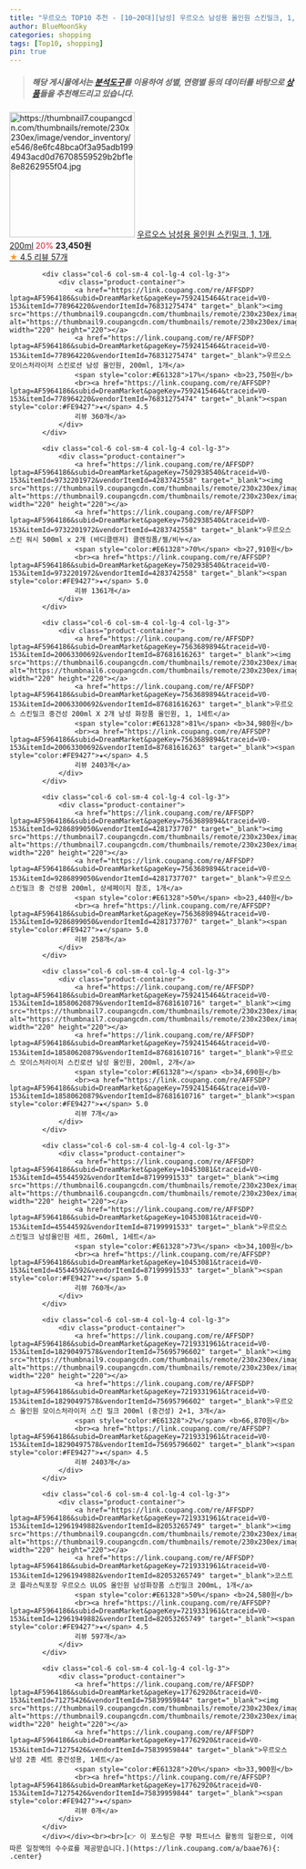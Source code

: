 ```yaml
---
title: "우르오스 TOP10 추천 - [10~20대][남성] 우르오스 남성용 올인원 스킨밀크, 1, 1개, 200ml"
author: BlueMoonSky
categories: shopping
tags: [Top10, shopping]
pin: true
---
```


> ##### 해당 게시물에서는 [**분석도구**](https://itemscout.io/)를 이용하여 **성별**, **연령별** 등의 데이터를 바탕으로 [**상품**](https://link.coupang.com/a/baae76)들을 추천해드리고 있습니다.
<div class="container"><div class="row">
            <div class="col-6 col-sm-4 col-lg-4 col-lg-3">
                <div class="product-container">
                    <a href="https://link.coupang.com/re/AFFSDP?lptag=AF5964186&subid=DreamMarket&pageKey=7662481758&traceid=V0-153&itemId=1023577477&vendorItemId=76183753214" target="_blank"><img src="https://thumbnail7.coupangcdn.com/thumbnails/remote/230x230ex/image/vendor_inventory/e546/8e6fc48bca0f3a95adb1994943acd0d76708559529b2bf1e8e8262955f04.jpg" alt="https://thumbnail7.coupangcdn.com/thumbnails/remote/230x230ex/image/vendor_inventory/e546/8e6fc48bca0f3a95adb1994943acd0d76708559529b2bf1e8e8262955f04.jpg" width="220" height="220"></a>
                    <a href="https://link.coupang.com/re/AFFSDP?lptag=AF5964186&subid=DreamMarket&pageKey=7662481758&traceid=V0-153&itemId=1023577477&vendorItemId=76183753214" target="_blank">우르오스 남성용 올인원 스킨밀크, 1, 1개, 200ml</a>
                    <span style="color:#E61328">20%</span> <b>23,450원</b>
                    <br><a href="https://link.coupang.com/re/AFFSDP?lptag=AF5964186&subid=DreamMarket&pageKey=7662481758&traceid=V0-153&itemId=1023577477&vendorItemId=76183753214" target="_blank"><span style="color:#FE9427">★</span> 4.5
                    리뷰 57개</a>
                </div>
            </div>
            
            <div class="col-6 col-sm-4 col-lg-4 col-lg-3">
                <div class="product-container">
                    <a href="https://link.coupang.com/re/AFFSDP?lptag=AF5964186&subid=DreamMarket&pageKey=7592415464&traceid=V0-153&itemId=778964220&vendorItemId=76831275474" target="_blank"><img src="https://thumbnail9.coupangcdn.com/thumbnails/remote/230x230ex/image/vendor_inventory/4777/6300dd5a42f1dc84211b79bc27d45d6471ca5e63402a129fde8f3912f5f0.jpg" alt="https://thumbnail9.coupangcdn.com/thumbnails/remote/230x230ex/image/vendor_inventory/4777/6300dd5a42f1dc84211b79bc27d45d6471ca5e63402a129fde8f3912f5f0.jpg" width="220" height="220"></a>
                    <a href="https://link.coupang.com/re/AFFSDP?lptag=AF5964186&subid=DreamMarket&pageKey=7592415464&traceid=V0-153&itemId=778964220&vendorItemId=76831275474" target="_blank">우르오스 모이스처라이저 스킨로션 남성 올인원, 200ml, 1개</a>
                    <span style="color:#E61328">17%</span> <b>23,750원</b>
                    <br><a href="https://link.coupang.com/re/AFFSDP?lptag=AF5964186&subid=DreamMarket&pageKey=7592415464&traceid=V0-153&itemId=778964220&vendorItemId=76831275474" target="_blank"><span style="color:#FE9427">★</span> 4.5
                    리뷰 360개</a>
                </div>
            </div>
            
            <div class="col-6 col-sm-4 col-lg-4 col-lg-3">
                <div class="product-container">
                    <a href="https://link.coupang.com/re/AFFSDP?lptag=AF5964186&subid=DreamMarket&pageKey=7502938540&traceid=V0-153&itemId=9732201972&vendorItemId=4283742558" target="_blank"><img src="https://thumbnail9.coupangcdn.com/thumbnails/remote/230x230ex/image/vendor_inventory/bba4/0fbf350a0c658fd26e46cc79e9daf6b61b91ca64d3ddeb4b3d4cbffff76c.jpg" alt="https://thumbnail9.coupangcdn.com/thumbnails/remote/230x230ex/image/vendor_inventory/bba4/0fbf350a0c658fd26e46cc79e9daf6b61b91ca64d3ddeb4b3d4cbffff76c.jpg" width="220" height="220"></a>
                    <a href="https://link.coupang.com/re/AFFSDP?lptag=AF5964186&subid=DreamMarket&pageKey=7502938540&traceid=V0-153&itemId=9732201972&vendorItemId=4283742558" target="_blank">우르오스 스킨 워시 500ml x 2개 (바디클렌저) 클렌징폼/젤/비누</a>
                    <span style="color:#E61328">70%</span> <b>27,910원</b>
                    <br><a href="https://link.coupang.com/re/AFFSDP?lptag=AF5964186&subid=DreamMarket&pageKey=7502938540&traceid=V0-153&itemId=9732201972&vendorItemId=4283742558" target="_blank"><span style="color:#FE9427">★</span> 5.0
                    리뷰 1361개</a>
                </div>
            </div>
            
            <div class="col-6 col-sm-4 col-lg-4 col-lg-3">
                <div class="product-container">
                    <a href="https://link.coupang.com/re/AFFSDP?lptag=AF5964186&subid=DreamMarket&pageKey=7563689894&traceid=V0-153&itemId=20063300692&vendorItemId=87681616263" target="_blank"><img src="https://thumbnail6.coupangcdn.com/thumbnails/remote/230x230ex/image/vendor_inventory/b88b/85e8c484f217fe221752a1e142d6c9ee2ce8f1cadd8fdc840c7c576f5be2.jpg" alt="https://thumbnail6.coupangcdn.com/thumbnails/remote/230x230ex/image/vendor_inventory/b88b/85e8c484f217fe221752a1e142d6c9ee2ce8f1cadd8fdc840c7c576f5be2.jpg" width="220" height="220"></a>
                    <a href="https://link.coupang.com/re/AFFSDP?lptag=AF5964186&subid=DreamMarket&pageKey=7563689894&traceid=V0-153&itemId=20063300692&vendorItemId=87681616263" target="_blank">우르오스 스킨밀크 중건성 200ml X 2개 남성 화장품 올인원, 1, 1세트</a>
                    <span style="color:#E61328">81%</span> <b>34,980원</b>
                    <br><a href="https://link.coupang.com/re/AFFSDP?lptag=AF5964186&subid=DreamMarket&pageKey=7563689894&traceid=V0-153&itemId=20063300692&vendorItemId=87681616263" target="_blank"><span style="color:#FE9427">★</span> 4.5
                    리뷰 2403개</a>
                </div>
            </div>
            
            <div class="col-6 col-sm-4 col-lg-4 col-lg-3">
                <div class="product-container">
                    <a href="https://link.coupang.com/re/AFFSDP?lptag=AF5964186&subid=DreamMarket&pageKey=7563689894&traceid=V0-153&itemId=9286899050&vendorItemId=4281737707" target="_blank"><img src="https://thumbnail7.coupangcdn.com/thumbnails/remote/230x230ex/image/vendor_inventory/e546/8e6fc48bca0f3a95adb1994943acd0d76708559529b2bf1e8e8262955f04.jpg" alt="https://thumbnail7.coupangcdn.com/thumbnails/remote/230x230ex/image/vendor_inventory/e546/8e6fc48bca0f3a95adb1994943acd0d76708559529b2bf1e8e8262955f04.jpg" width="220" height="220"></a>
                    <a href="https://link.coupang.com/re/AFFSDP?lptag=AF5964186&subid=DreamMarket&pageKey=7563689894&traceid=V0-153&itemId=9286899050&vendorItemId=4281737707" target="_blank">우르오스 스킨밀크 중 건성용 200ml, 상세페이지 참조, 1개</a>
                    <span style="color:#E61328">50%</span> <b>23,440원</b>
                    <br><a href="https://link.coupang.com/re/AFFSDP?lptag=AF5964186&subid=DreamMarket&pageKey=7563689894&traceid=V0-153&itemId=9286899050&vendorItemId=4281737707" target="_blank"><span style="color:#FE9427">★</span> 5.0
                    리뷰 258개</a>
                </div>
            </div>
            
            <div class="col-6 col-sm-4 col-lg-4 col-lg-3">
                <div class="product-container">
                    <a href="https://link.coupang.com/re/AFFSDP?lptag=AF5964186&subid=DreamMarket&pageKey=7592415464&traceid=V0-153&itemId=18580620879&vendorItemId=87681610716" target="_blank"><img src="https://thumbnail7.coupangcdn.com/thumbnails/remote/230x230ex/image/vendor_inventory/7076/a6af227aa5a4f786d801fbd09c2d79fc1edf41bac09f6add88f81c18fcdd.jpg" alt="https://thumbnail7.coupangcdn.com/thumbnails/remote/230x230ex/image/vendor_inventory/7076/a6af227aa5a4f786d801fbd09c2d79fc1edf41bac09f6add88f81c18fcdd.jpg" width="220" height="220"></a>
                    <a href="https://link.coupang.com/re/AFFSDP?lptag=AF5964186&subid=DreamMarket&pageKey=7592415464&traceid=V0-153&itemId=18580620879&vendorItemId=87681610716" target="_blank">우르오스 모이스처라이저 스킨로션 남성 올인원, 200ml, 2개</a>
                    <span style="color:#E61328"></span> <b>34,690원</b>
                    <br><a href="https://link.coupang.com/re/AFFSDP?lptag=AF5964186&subid=DreamMarket&pageKey=7592415464&traceid=V0-153&itemId=18580620879&vendorItemId=87681610716" target="_blank"><span style="color:#FE9427">★</span> 5.0
                    리뷰 7개</a>
                </div>
            </div>
            
            <div class="col-6 col-sm-4 col-lg-4 col-lg-3">
                <div class="product-container">
                    <a href="https://link.coupang.com/re/AFFSDP?lptag=AF5964186&subid=DreamMarket&pageKey=10453081&traceid=V0-153&itemId=45544592&vendorItemId=87199991533" target="_blank"><img src="https://thumbnail6.coupangcdn.com/thumbnails/remote/230x230ex/image/vendor_inventory/afe4/dca975d9e023b4eec66c92f35d7f8cf436f0cf3ef20163928f2916b14339.png" alt="https://thumbnail6.coupangcdn.com/thumbnails/remote/230x230ex/image/vendor_inventory/afe4/dca975d9e023b4eec66c92f35d7f8cf436f0cf3ef20163928f2916b14339.png" width="220" height="220"></a>
                    <a href="https://link.coupang.com/re/AFFSDP?lptag=AF5964186&subid=DreamMarket&pageKey=10453081&traceid=V0-153&itemId=45544592&vendorItemId=87199991533" target="_blank">우르오스 스킨밀크 남성올인원 세트, 260ml, 1세트</a>
                    <span style="color:#E61328">73%</span> <b>34,100원</b>
                    <br><a href="https://link.coupang.com/re/AFFSDP?lptag=AF5964186&subid=DreamMarket&pageKey=10453081&traceid=V0-153&itemId=45544592&vendorItemId=87199991533" target="_blank"><span style="color:#FE9427">★</span> 5.0
                    리뷰 760개</a>
                </div>
            </div>
            
            <div class="col-6 col-sm-4 col-lg-4 col-lg-3">
                <div class="product-container">
                    <a href="https://link.coupang.com/re/AFFSDP?lptag=AF5964186&subid=DreamMarket&pageKey=7219331961&traceid=V0-153&itemId=18290497578&vendorItemId=75695796602" target="_blank"><img src="https://thumbnail9.coupangcdn.com/thumbnails/remote/230x230ex/image/vendor_inventory/15a2/8b4a9f046a869eea6b7d349ca92576c6058359169e97928f19300bd2bcd2.jpg" alt="https://thumbnail9.coupangcdn.com/thumbnails/remote/230x230ex/image/vendor_inventory/15a2/8b4a9f046a869eea6b7d349ca92576c6058359169e97928f19300bd2bcd2.jpg" width="220" height="220"></a>
                    <a href="https://link.coupang.com/re/AFFSDP?lptag=AF5964186&subid=DreamMarket&pageKey=7219331961&traceid=V0-153&itemId=18290497578&vendorItemId=75695796602" target="_blank">우르오스 올인원 모이스처라이저 스킨 밀크 200ml (중건성) 2+1, 3개</a>
                    <span style="color:#E61328">2%</span> <b>66,870원</b>
                    <br><a href="https://link.coupang.com/re/AFFSDP?lptag=AF5964186&subid=DreamMarket&pageKey=7219331961&traceid=V0-153&itemId=18290497578&vendorItemId=75695796602" target="_blank"><span style="color:#FE9427">★</span> 4.5
                    리뷰 2403개</a>
                </div>
            </div>
            
            <div class="col-6 col-sm-4 col-lg-4 col-lg-3">
                <div class="product-container">
                    <a href="https://link.coupang.com/re/AFFSDP?lptag=AF5964186&subid=DreamMarket&pageKey=7219331961&traceid=V0-153&itemId=12961949882&vendorItemId=82053265749" target="_blank"><img src="https://thumbnail9.coupangcdn.com/thumbnails/remote/230x230ex/image/vendor_inventory/ee0d/aa7ac926da87a345164a006c05a471d9244bd9879fffbc42039c8333e163.jpg" alt="https://thumbnail9.coupangcdn.com/thumbnails/remote/230x230ex/image/vendor_inventory/ee0d/aa7ac926da87a345164a006c05a471d9244bd9879fffbc42039c8333e163.jpg" width="220" height="220"></a>
                    <a href="https://link.coupang.com/re/AFFSDP?lptag=AF5964186&subid=DreamMarket&pageKey=7219331961&traceid=V0-153&itemId=12961949882&vendorItemId=82053265749" target="_blank">코스트코 플라스틱포장 우르오스 ULOS 올인원 남성화장품 스킨밀크 200mL, 1개</a>
                    <span style="color:#E61328">50%</span> <b>24,580원</b>
                    <br><a href="https://link.coupang.com/re/AFFSDP?lptag=AF5964186&subid=DreamMarket&pageKey=7219331961&traceid=V0-153&itemId=12961949882&vendorItemId=82053265749" target="_blank"><span style="color:#FE9427">★</span> 4.5
                    리뷰 597개</a>
                </div>
            </div>
            
            <div class="col-6 col-sm-4 col-lg-4 col-lg-3">
                <div class="product-container">
                    <a href="https://link.coupang.com/re/AFFSDP?lptag=AF5964186&subid=DreamMarket&pageKey=17762920&traceid=V0-153&itemId=71275426&vendorItemId=75839959844" target="_blank"><img src="https://thumbnail9.coupangcdn.com/thumbnails/remote/230x230ex/image/vendor_inventory/b8cb/24199147e69f06fe0b5cb07119be6139847859b71e0a44bafcdfdfb58964.jpg" alt="https://thumbnail9.coupangcdn.com/thumbnails/remote/230x230ex/image/vendor_inventory/b8cb/24199147e69f06fe0b5cb07119be6139847859b71e0a44bafcdfdfb58964.jpg" width="220" height="220"></a>
                    <a href="https://link.coupang.com/re/AFFSDP?lptag=AF5964186&subid=DreamMarket&pageKey=17762920&traceid=V0-153&itemId=71275426&vendorItemId=75839959844" target="_blank">우르오스 남성 2종 세트 중건성용, 1세트</a>
                    <span style="color:#E61328">20%</span> <b>33,900원</b>
                    <br><a href="https://link.coupang.com/re/AFFSDP?lptag=AF5964186&subid=DreamMarket&pageKey=17762920&traceid=V0-153&itemId=71275426&vendorItemId=75839959844" target="_blank"><span style="color:#FE9427">★</span> 
                    리뷰 0개</a>
                </div>
            </div>
            </div></div><br><br>[👉 이 포스팅은 쿠팡 파트너스 활동의 일환으로, 이에 따른 일정액의 수수료를 제공받습니다.](https://link.coupang.com/a/baae76){: .center}